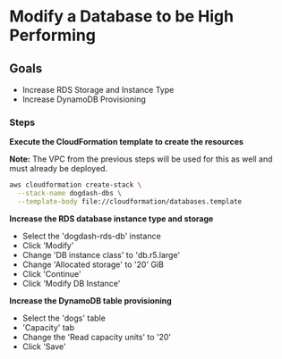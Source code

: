 # Modify a Database to be High Performing

## Goals

- Increase RDS Storage and Instance Type
- Increase DynamoDB Provisioning

### Steps

**Execute the CloudFormation template to create the resources**

**Note:** The VPC from the previous steps will be used for this as well and must already be deployed.

```sh
aws cloudformation create-stack \
  --stack-name dogdash-dbs \
  --template-body file://cloudformation/databases.template
```

**Increase the RDS database instance type and storage**
  - Select the 'dogdash-rds-db' instance
  - Click 'Modify'
  - Change 'DB instance class' to 'db.r5.large'
  - Change 'Allocated storage' to '20' GiB
  - Click 'Continue'
  - Click 'Modify DB Instance'

**Increase the DynamoDB table provisioning**
  - Select the 'dogs' table
  - 'Capacity' tab
  - Change the 'Read capacity units' to '20'
  - Click 'Save'
